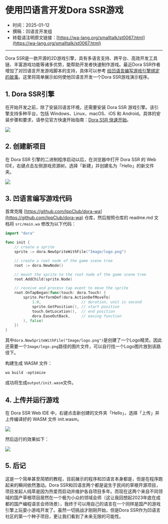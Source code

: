 # 使用凹语言开发Dora SSR游戏

- 时间：2025-01-12
- 撰稿：凹语言开发组
- 转载请注明原文链接：[https://wa-lang.org/smalltalk/st0067.html](https://wa-lang.org/smalltalk/st0067.html)

---

Dora SSR是一款开源的2D游戏引擎，具有多语言支持、跨平台、高效开发工具链、丰富游戏功能等诸多优势，能帮助开发者快速制作游戏。最近Dora SSR作者增加了对凹语言开发游戏脚本的支持，具体可以参考 [给凹语言编写游戏引擎绑定的故事](https://mp.weixin.qq.com/s/rk9LlKo2M8N5li9CNZrbhw)。这里将简单展示如何使他凹语言开发一个Dora SSR游戏演示程序。

## 1. Dora SSR引擎

在开始开发之前，除了安装凹语言环境，还需要安装 Dora SSR 游戏引擎。该引擎支持多种平台，包括 Windows、Linux、macOS、iOS 和 Android。具体的安装步骤和要求，请参见官方快速开始指南：[Dora SSR 快速开始](https://dora-ssr.net/zh-Hans/docs/tutorial/quick-start/)。

![](/st0067-01.png)

## 2. 创建新项目

在 Dora SSR 引擎的二进制程序启动以后，在浏览器中打开 Dora SSR 的 Web IDE，右键点击左侧游戏资源树，选择「新建」并创建名为「Hello」的新文件夹。

![](/st0067-02.png)

## 3. 凹语言编写游戏代码

首席克隆 [https://github.com/IppClub/dora-wa](https://github.com/IppClub/dora-wa) 仓库，然后按照仓库的 readme.md 文档将 `src/main.wa` 修改为以下代码：

```go
import "dora"

func init {
	// create a sprite
	sprite := dora.NewSpriteWithFile("Image/logo.png")

	// create a root node of the game scene tree
	root := dora.NewNode()

	// mount the sprite to the root node of the game scene tree
	root.AddChild(sprite.Node)

	// receive and process tap event to move the sprite
	root.OnTapBegan(func(touch: dora.Touch) {
		sprite.PerformDef(dora.ActionDefMoveTo(
			1.0,                  // duration, unit is second
			sprite.GetPosition(), // start position
			touch.GetLocation(),  // end position
			dora.EaseOutBack,     // easing function
		), false)
	})
}
```

其中`dora.NewSpriteWithFile("Image/logo.png")`是创建了一个Logo精灵。因此还需要一个`Image/logo.png`路径的图片文件，可以自行找一个Logo图片放到该路径下。

构建生成 WASM 文件：

```
wa build -optimize
```

成功将生成`output/init.wasm`文件。

## 4. 上传并运行游戏

在 Dora SSR Web IDE 中，右键点击新创建的文件夹「Hello」，选择「上传」并上传编译好的 WASM 文件 init.wasm。

![](/st0067-03.png)

然后运行的效果如下：

![](/st0067-04.png)

## 5. 后记

这是一个简单甚至简陋的教程，目前展示的程序和凹语言本身都是，但是在程序跑起来的瞬间依然激动。Dora SSR和凹语言两个都是诞生于民间的草根开源项目，项目发起人纯萃是因为热爱而启动并维护各自项目多年。而现在这两个来自不同领域的国产草根项目居然在一个极为小众的领域会师（这让我回想起2023年底在成都的国产编程语言会师场景），我终于可以用自己的语言在一个同样是国产的游戏引擎上玩耍小游戏开发了。虽然一切挑战才刚刚开始，但是Dora SSR作为凹语言社区的第一个种子项目，更让我们看到了未来无限的可能性。

